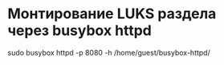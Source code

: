 # Монтирование LUKS раздела через busybox httpd

sudo busybox httpd -p 8080 -h /home/guest/busybox-httpd/
